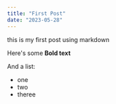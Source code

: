 ```yaml
---
title: "First Post"
date: "2023-05-28"
---
```


this is my first post using markdown

Here's some __Bold text__

And a list:
* one
* two
* theree

